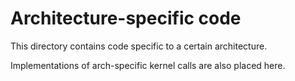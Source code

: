 # Architecture-specific code

This directory contains code specific to a certain architecture.

Implementations of arch-specific kernel calls are also placed here.
